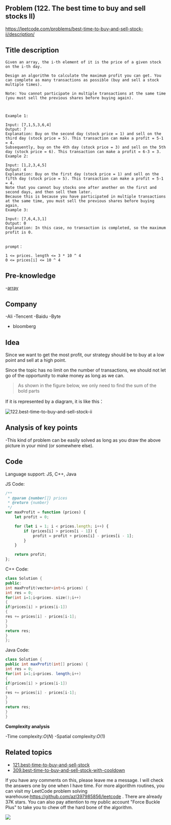 ## Problem (122. The best time to buy and sell stocks II)

https://leetcode.com/problems/best-time-to-buy-and-sell-stock-ii/description/

## Title description

```
Given an array, the i-th element of it is the price of a given stock on the i-th day.

Design an algorithm to calculate the maximum profit you can get. You can complete as many transactions as possible (buy and sell a stock multiple times).

Note: You cannot participate in multiple transactions at the same time (you must sell the previous shares before buying again).



Example 1:

Input: [7,1,5,3,6,4]
Output: 7
Explanation: Buy on the second day (stock price = 1) and sell on the third day (stock price = 5). This transaction can make a profit = 5-1 = 4.
Subsequently, buy on the 4th day (stock price = 3) and sell on the 5th day (stock price = 6). This transaction can make a profit = 6-3 = 3.
Example 2:

Input: [1,2,3,4,5]
Output: 4
Explanation: Buy on the first day (stock price = 1) and sell on the fifth day (stock price = 5). This transaction can make a profit = 5-1 = 4.
Note that you cannot buy stocks one after another on the first and second days, and then sell them later.
Because this is because you have participated in multiple transactions at the same time, you must sell the previous shares before buying again.
Example 3:

Input: [7,6,4,3,1]
Output: 0
Explanation: In this case, no transaction is completed, so the maximum profit is 0.


prompt：

1 <= prices. length <= 3 * 10 ^ 4
0 <= prices[i] <= 10 ^ 4

```

## Pre-knowledge

-[array](https://github.com/azl397985856/leetcode/blob/master/thinkings/basic-data-structure.md)

## Company

-Ali
-Tencent
-Baidu
-Byte

- bloomberg

## Idea

Since we want to get the most profit, our strategy should be to buy at a low point and sell at a high point.

Since the topic has no limit on the number of transactions, we should not let go of the opportunity to make money as long as we can.

> As shown in the figure below, we only need to find the sum of the bold parts

If it is represented by a diagram, it is like this：

![122.best-time-to-buy-and-sell-stock-ii](https://p.ipic.vip/o7rfjm.jpg)

## Analysis of key points

-This kind of problem can be easily solved as long as you draw the above picture in your mind (or somewhere else).

## Code

Language support: JS, C++, Java

JS Code:

```js
/**
 * @param {number[]} prices
 * @return {number}
 */
var maxProfit = function (prices) {
	let profit = 0;

	for (let i = 1; i < prices.length; i++) {
		if (prices[i] > prices[i - 1]) {
			profit = profit + prices[i] - prices[i - 1];
		}
	}

	return profit;
};
```

C++ Code:

```c++
class Solution {
public:
int maxProfit(vector<int>& prices) {
int res = 0;
for(int i=1;i<prices. size();i++)
{
if(prices[i] > prices[i-1])
{
res += prices[i] - prices[i-1];
}
}
return res;
}
};
```

Java Code:

```java
class Solution {
public int maxProfit(int[] prices) {
int res = 0;
for(int i=1;i<prices. length;i++)
{
if(prices[i] > prices[i-1])
{
res += prices[i] - prices[i-1];
}
}
return res;
}
}
```

**Complexity analysis**

-Time complexity:$O(N)$
-Spatial complexity:$O(1)$

## Related topics

- [121.best-time-to-buy-and-sell-stock](./121.best-time-to-buy-and-sell-stock.md)
- [309.best-time-to-buy-and-sell-stock-with-cooldown](./309.best-time-to-buy-and-sell-stock-with-cooldown.md)

If you have any comments on this, please leave me a message. I will check the answers one by one when I have time. For more algorithm routines, you can visit my LeetCode problem solving warehouse:https://github.com/azl397985856/leetcode . There are already 37K stars.
You can also pay attention to my public account "Force Buckle Plus" to take you to chew off the hard bone of the algorithm.

![](https://p.ipic.vip/5m6vmn.jpg)
